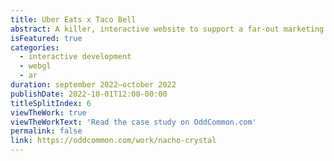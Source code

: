 ```yaml
---
title: Uber Eats x Taco Bell
abstract: A killer, interactive website to support a far-out marketing campaign with two huge brands.
isFeatured: true
categories:
  - interactive development
  - webgl
  - ar
duration: september 2022—october 2022
publishDate: 2022-10-01T12:00-00:00
titleSplitIndex: 6
viewTheWork: true
viewTheWorkText: 'Read the case study on OddCommon.com'
permalink: false
link: https://oddcommon.com/work/nacho-crystal
---
```

